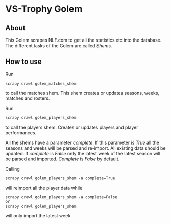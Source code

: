 # VS-Trophy Golem

## About
This Golem scrapes NLF.com to get all the statistics etc into the database. The different tasks of the Golem are called *Shems*.

## How to use

Run 

``` 
scrapy crawl golem_matches_shem
``` 
to call the matches shem. This shem creates or updates seasons, weeks, matches and rosters. 


Run 
``` 
scrapy crawl golem_players_shem
```
to call the players shem. Creates or updates players and player performances.

All the shems have a parameter *complete*. If this parameter is *True* all the seasons and weeks will be parsed and re-import. All existing data should be updated. If *complete* is *False* only the latest week of the latest season will be parsed and imported. *Complete* is *False* by default.


Calling
``` 
scrapy crawl golem_players_shem -a complete=True
```
will reimport all the player data while
``` 
scrapy crawl golem_players_shem -a complete=False
or
scrapy crawl golem_players_shem
```

will only import the latest week